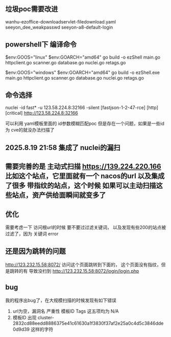 ## 垃圾poc需要改进
wanhu-ezoffice-downloadservlet-filedownload.yaml
seeyon_dee_weakpasswd
seeyon-a8-default-login

## powershell下 编译命令
$env:GOOS="linux"
$env:GOARCH="amd64"
go build -o ezShell main.go httpclient.go scanner.go database.go nuclei.go retags.go

$env:GOOS="windows"
$env:GOARCH="amd64"
go build -o ezShell.exe main.go httpclient.go scanner.go database.go nuclei.go retags.go

## 命令选择
nuclei -id fast* -u 123.58.224.8:32166 -silent
[fastjson-1-2-47-rce] [http] [critical] http://123.58.224.8:32166

可以利用 yaml模板里面的 id参数模糊匹配poc 但是存在一个问题，如果是一些id为 cve的就没办法扫描了

## 2025.8.19 21:58  集成了 nuclei的漏扫
## 需要完善的是 主动式扫描 https://139.224.220.166 比如这个站点，它里面就有一个 nacos的url 以及集成了很多 带指纹的站点，这个时候 如果可以主动扫描这些站点，资产供给面瞬间就变多了

## 优化
需要考虑一下 访问根url的时候 要不要过过滤关键词， 以及发现有些200的站点被过滤了，因为 关键词 error

## 还是因为跳转的问题
http://123.232.15.58:8072/ 访问这个页面跳转到下面的， 这个页面没有指纹，但是跳转的有 导致没扫到
http://123.232.15.58:8072/login/login.php

## bug
我的程序出bug了，在大规模扫描的时候发现有如下错误 
1. url为空，漏洞名 严重性 模板ID Tags 这五项均为 N/A 
2. 模板ID 出现 cluster-2832cd88eedd8886375e41c61630a1f3830f37af2e25a0c4d5c3846dde0d9d39 这样的字符 
